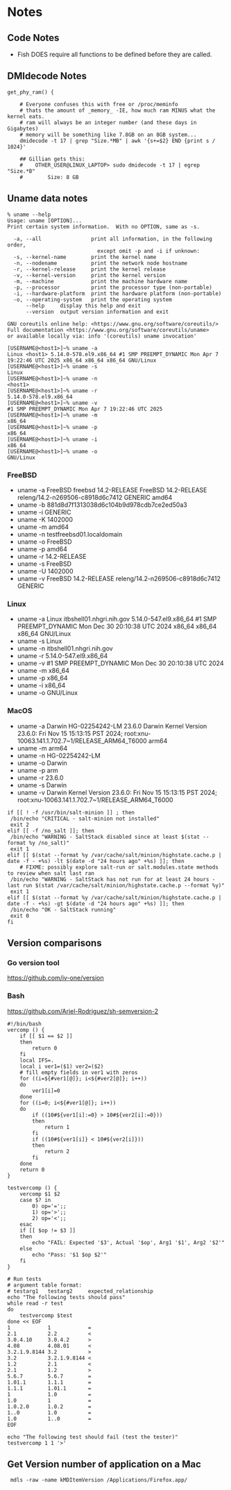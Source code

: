 # Notes

## Code Notes

- Fish DOES require all functions to be defined before they are called.

## DMIdecode Notes

```shell
get_phy_ram() {

    # Everyone confuses this with free or /proc/meminfo
    # thats the amount of _memory_ -IE, how much ram MINUS what the kernel eats.
    # ram will always be an integer number (and these days in Gigabytes)
    # memory will be something like 7.8GB on an 8GB system...
    dmidecode -t 17 | grep "Size.*MB" | awk '{s+=$2} END {print s / 1024}'

    ## Gillian gets this:
    #    OTHER_USER@LINUX_LAPTOP> sudo dmidecode -t 17 | egrep "Size.*B"
    #        Size: 8 GB
```

## Uname data notes

```shell
% uname --help
Usage: uname [OPTION]...
Print certain system information.  With no OPTION, same as -s.

  -a, --all                print all information, in the following order,
                             except omit -p and -i if unknown:
  -s, --kernel-name        print the kernel name
  -n, --nodename           print the network node hostname
  -r, --kernel-release     print the kernel release
  -v, --kernel-version     print the kernel version
  -m, --machine            print the machine hardware name
  -p, --processor          print the processor type (non-portable)
  -i, --hardware-platform  print the hardware platform (non-portable)
  -o, --operating-system   print the operating system
      --help     display this help and exit
      --version  output version information and exit

GNU coreutils online help: <https://www.gnu.org/software/coreutils/>
Full documentation <https://www.gnu.org/software/coreutils/uname>
or available locally via: info '(coreutils) uname invocation'

[USERNAME@<host1>]~% uname -a
Linux <host1> 5.14.0-578.el9.x86_64 #1 SMP PREEMPT_DYNAMIC Mon Apr 7 19:22:46 UTC 2025 x86_64 x86_64 x86_64 GNU/Linux
[USERNAME@<host1>]~% uname -s
Linux
[USERNAME@<host1>]~% uname -n
<host1>
[USERNAME@<host1>]~% uname -r
5.14.0-578.el9.x86_64
[USERNAME@<host1>]~% uname -v
#1 SMP PREEMPT_DYNAMIC Mon Apr 7 19:22:46 UTC 2025
[USERNAME@<host1>]~% uname -m
x86_64
[USERNAME@<host1>]~% uname -p
x86_64
[USERNAME@<host1>]~% uname -i
x86_64
[USERNAME@<host1>]~% uname -o
GNU/Linux
```

### FreeBSD

- uname -a FreeBSD freebsd 14.2-RELEASE FreeBSD 14.2-RELEASE releng/14.2-n269506-c8918d6c7412 GENERIC amd64
- uname -b 881d8d7f1313038d6c104b9d978cdb7ce2ed50a3
- uname -i GENERIC
- uname -K 1402000
- uname -m amd64
- uname -n testfreebsd01.localdomain
- uname -o FreeBSD
- uname -p amd64
- uname -r 14.2-RELEASE
- uname -s FreeBSD
- uname -U 1402000
- uname -v FreeBSD 14.2-RELEASE releng/14.2-n269506-c8918d6c7412 GENERIC

### Linux

- uname -a Linux itbshell01.nhgri.nih.gov 5.14.0-547.el9.x86_64 #1 SMP PREEMPT_DYNAMIC Mon Dec 30 20:10:38 UTC 2024 x86_64 x86_64 x86_64 GNU/Linux
- uname -s Linux
- uname -n itbshell01.nhgri.nih.gov
- uname -r 5.14.0-547.el9.x86_64
- uname -v #1 SMP PREEMPT_DYNAMIC Mon Dec 30 20:10:38 UTC 2024
- uname -m x86_64
- uname -p x86_64
- uname -i x86_64
- uname -o GNU/Linux

### MacOS

- uname -a Darwin HG-02254242-LM 23.6.0 Darwin Kernel Version 23.6.0: Fri Nov 15 15:13:15 PST 2024; root:xnu-10063.141.1.702.7~1/RELEASE_ARM64_T6000 arm64
- uname -m arm64
- uname -n HG-02254242-LM
- uname -o Darwin
- uname -p arm
- uname -r 23.6.0
- uname -s Darwin
- uname -v Darwin Kernel Version 23.6.0: Fri Nov 15 15:13:15 PST 2024; root:xnu-10063.141.1.702.7~1/RELEASE_ARM64_T6000

```shell
if [[ ! -f /usr/bin/salt-minion ]] ; then
 /bin/echo "CRITICAL - salt-minion not installed"
 exit 2
elif [[ -f /no_salt ]]; then
 /bin/echo "WARNING - SaltStack disabled since at least $(stat --format %y /no_salt)"
 exit 1
elif [[ $(stat --format %y /var/cache/salt/minion/highstate.cache.p | date -f - +%s) -lt $(date -d "24 hours ago" +%s) ]]; then
    # FIXME: possibly explore salt-run or salt.modules.state methods to review when salt last ran
 /bin/echo "WARNING - SaltStack has not run for at least 24 hours - last run $(stat /var/cache/salt/minion/highstate.cache.p --format %y)"
 exit 1
elif [[ $(stat --format %y /var/cache/salt/minion/highstate.cache.p | date -f - +%s) -gt $(date -d "24 hours ago" +%s) ]]; then
 /bin/echo "OK - SaltStack running"
 exit 0
fi
```

## Version comparisons

### Go version tool

<https://github.com/iv-one/version>

### Bash

<https://github.com/Ariel-Rodriguez/sh-semversion-2>

```shell
#!/bin/bash
vercomp () {
    if [[ $1 == $2 ]]
    then
        return 0
    fi
    local IFS=.
    local i ver1=($1) ver2=($2)
    # fill empty fields in ver1 with zeros
    for ((i=${#ver1[@]}; i<${#ver2[@]}; i++))
    do
        ver1[i]=0
    done
    for ((i=0; i<${#ver1[@]}; i++))
    do
        if ((10#${ver1[i]:=0} > 10#${ver2[i]:=0}))
        then
            return 1
        fi
        if ((10#${ver1[i]} < 10#${ver2[i]}))
        then
            return 2
        fi
    done
    return 0
}

testvercomp () {
    vercomp $1 $2
    case $? in
        0) op='=';;
        1) op='>';;
        2) op='<';;
    esac
    if [[ $op != $3 ]]
    then
        echo "FAIL: Expected '$3', Actual '$op', Arg1 '$1', Arg2 '$2'"
    else
        echo "Pass: '$1 $op $2'"
    fi
}

# Run tests
# argument table format:
# testarg1   testarg2     expected_relationship
echo "The following tests should pass"
while read -r test
do
    testvercomp $test
done << EOF
1            1            =
2.1          2.2          <
3.0.4.10     3.0.4.2      >
4.08         4.08.01      <
3.2.1.9.8144 3.2          >
3.2          3.2.1.9.8144 <
1.2          2.1          <
2.1          1.2          >
5.6.7        5.6.7        =
1.01.1       1.1.1        =
1.1.1        1.01.1       =
1            1.0          =
1.0          1            =
1.0.2.0      1.0.2        =
1..0         1.0          =
1.0          1..0         =
EOF

echo "The following test should fail (test the tester)"
testvercomp 1 1 '>'
```

## Get Version number of application on a Mac

```shell
 mdls -raw -name kMDItemVersion /Applications/Firefox.app/
```
